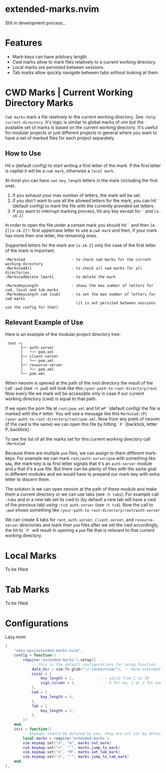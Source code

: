 # extended-marks.nvim
Still in development process...


# Features
- Mark-keys can have arbitrary length. 
- Cwd marks allow to mark files relatively to a current working directory.
- Local marks are persisted between sessions.
- Tab marks allow quickly navigate between tabs without looking at them.

# CWD Marks | Current Working Directory Marks
`Cwd marks` mark a file relatively to the current working directory. See `:help current-directory`. It's logic is similar to global marks of vim but the available set of marks is based on the current working directory. It's useful for modular projects or just different projects in general where you want to have a set of marked files for each project separately.

## How to Use
Hit `m` (default config) to start writing a first letter of the mark.  If the first letter is capital it will be a `cwd mark`, otherwise a `local mark`. 

At most you can have `cwd.key_length` letters in the mark (including the first one). 

1. If you exhaust your max number of letters, the mark will be set.
2. If you don't want to use all the allowed letters for the mark, you can hit `` ` `` (default config) to mark the file with the currently provided set letters.
3. If you want to interrupt marking process, hit any key except for `` ` `` and `[a-zA-Z]`

In order to open the file under a certain mark you should hit `` ` `` and then `[A-Z][a-zA-Z]*`: first uppercase letter to use a `cwd mark` and then, if your mark has more then one letter, the remaining ones.

Supported letters for the mark are `[a-zA-Z]` only the case of the first letter of the mark is important.

    :MarksCwd                     - to check cwd marks for the current working directory
    :MarksCwdAll                  - to check all cwd marks for all directories
    :MarksCwdDelete [mark]        - to delete the mark

    :MarksKeyLength               - shows the max number of letters for cwd, local and tab marks 
    :MarksKeyLength cwd [num]     - to set the max number of letters for cwd marks 
                                    (it is not persited between sessions use the config for that)
    

## Relevant Example of Use 
Here is an example of the modular project directory tree: 

     root ─┐
           ├── auth-server
           │   └── pom.xml
           ├── client-server
           │   └── pom.xml
           ├── resource-server
           │   └── pom.xml
           └── pom.xml

When neovim is opened at the path of the root directory the result of the call `:pwd`  (see `:h pwd`) will look like this `/your-path-to-root-directory/root`. Now every file we mark will be accessible only in case if our current working directory (cwd) is equal to that path.

If we open the pom file at `root/pom.xml` and hit `` mP` `` (default config) the file is marked with the `P` letter. You will see a message like this `MarksCwd:[P] /your-path-to-root-directory/root/pom.xml`. Now from any point of neovim (if the cwd is the same) we can open this file by hitting `` `P` `` (backtick, letter P, backtick). 

To see the list of all the marks set for this current working directory call `:MarksCwd`

Because there are multiple `pom` files, we can  assign to them different mark-keys. For example we can mark `root/auth-server/pom` with something like `mAp`, the mark-key is `Ap` first letter signals that it's an `auth-server` module and `p` that it's a `pom` file. But there can be plenty of files with the same goal in different modules and we would have to prepand our mark-key with extra letter to discern them.  

The solution is we can open neovim at the path of these module and make them a current directory or we can use tabs (see `:h tabs`). For example call `:tabe` and in a new tab set its cwd to (by default a new tab will have a cwd of the previous tab) using `:tcd auth-server` (see `:h tcd`). Now the call to `:pwd` shows something like `/your-path-to-root-directory/root/auth-server`

We can create 4 tabs for `root`, `auth-server`, `client-server`, and `resource-server` directories and mark their `pom` files after we set the cwd accordingly, the hit to `` `P` `` will result in opening a `pom` file that is relevant to that current working directory. 


# Local Marks
To be filled

# Tab Marks
To be filled

# Configurations

Lazy.nvim
```lua
{
    "nkey-ops/extended-marks.nvim",
    config = function()
        require('extended-marks').setup({
            -- this is the default configurations for setup function
            data_dir = vim.fn.glob("~/.cache/nvim/"), -- Here extended-marks dir will be created to store data
            Local = {
                key_length = 1,             -- valid from 1 to 30
                sign_column = 1,            -- 0 for no, 1 or 2 for number of characters
            },
            Cwd = {
                key_length = 4,
            },
            Tab = {
                key_length = 1,
            },
        })
    end,
    init = function()
        -- keymaps should be defined by you, they are not set by default
        local marks = require('extended-marks')
        vim.keymap.set("n", "m", marks.set_mark)
        vim.keymap.set("n", "`", marks.jump_to_mark)
        vim.keymap.set("n", "M", marks.set_tab_mark)
        vim.keymap.set("n", "'", marks.jump_to_tab_mark)
    end,
},
```
